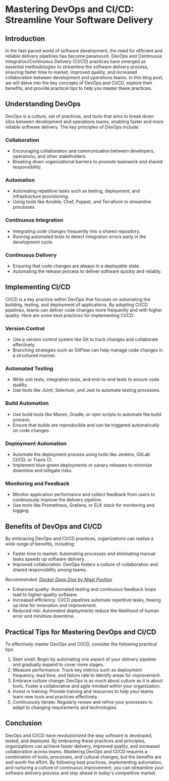 # Mastering DevOps and CI/CD: Streamline Your Software Delivery

## Introduction

In the fast-paced world of software development, the need for efficient and reliable delivery pipelines has become paramount. DevOps and Continuous Integration/Continuous Delivery (CI/CD) practices have emerged as essential methodologies to streamline the software delivery process, ensuring faster time to market, improved quality, and increased collaboration between development and operations teams. In this blog post, we will delve into the key concepts of DevOps and CI/CD, explore their benefits, and provide practical tips to help you master these practices.

## Understanding DevOps

DevOps is a culture, set of practices, and tools that aims to break down silos between development and operations teams, enabling faster and more reliable software delivery. The key principles of DevOps include:

### Collaboration
- Encouraging collaboration and communication between developers, operations, and other stakeholders.
- Breaking down organizational barriers to promote teamwork and shared responsibility.

### Automation
- Automating repetitive tasks such as testing, deployment, and infrastructure provisioning.
- Using tools like Ansible, Chef, Puppet, and Terraform to streamline processes.

### Continuous Integration
- Integrating code changes frequently into a shared repository.
- Running automated tests to detect integration errors early in the development cycle.

### Continuous Delivery
- Ensuring that code changes are always in a deployable state.
- Automating the release process to deliver software quickly and reliably.

## Implementing CI/CD

CI/CD is a key practice within DevOps that focuses on automating the building, testing, and deployment of applications. By adopting CI/CD pipelines, teams can deliver code changes more frequently and with higher quality. Here are some best practices for implementing CI/CD:

### Version Control
- Use a version control system like Git to track changes and collaborate effectively.
- Branching strategies such as GitFlow can help manage code changes in a structured manner.

### Automated Testing
- Write unit tests, integration tests, and end-to-end tests to ensure code quality.
- Use tools like JUnit, Selenium, and Jest to automate testing processes.

### Build Automation
- Use build tools like Maven, Gradle, or npm scripts to automate the build process.
- Ensure that builds are reproducible and can be triggered automatically on code changes.

### Deployment Automation
- Automate the deployment process using tools like Jenkins, GitLab CI/CD, or Travis CI.
- Implement blue-green deployments or canary releases to minimize downtime and mitigate risks.

### Monitoring and Feedback
- Monitor application performance and collect feedback from users to continuously improve the delivery pipeline.
- Use tools like Prometheus, Grafana, or ELK stack for monitoring and logging.

## Benefits of DevOps and CI/CD

By embracing DevOps and CI/CD practices, organizations can realize a wide range of benefits, including:

- Faster time to market: Automating processes and eliminating manual tasks speeds up software delivery.
- Improved collaboration: DevOps fosters a culture of collaboration and shared responsibility among teams.

*Recommended: <a href="https://amazon.com/dp/B0816Q9F6Z?tag=aiblogcontent-20" target="_blank" rel="nofollow sponsored">Docker Deep Dive by Nigel Poulton</a>*

- Enhanced quality: Automated testing and continuous feedback loops lead to higher-quality software.
- Increased efficiency: CI/CD pipelines automate repetitive tasks, freeing up time for innovation and improvement.
- Reduced risk: Automated deployments reduce the likelihood of human error and minimize downtime.

## Practical Tips for Mastering DevOps and CI/CD

To effectively master DevOps and CI/CD, consider the following practical tips:

1. Start small: Begin by automating one aspect of your delivery pipeline and gradually expand to cover more stages.
2. Measure performance: Track key metrics such as deployment frequency, lead time, and failure rate to identify areas for improvement.
3. Embrace culture change: DevOps is as much about culture as it is about tools. Foster a collaborative and agile mindset within your organization.
4. Invest in training: Provide training and resources to help your teams learn new tools and practices effectively.
5. Continuously iterate: Regularly review and refine your processes to adapt to changing requirements and technologies.

## Conclusion

DevOps and CI/CD have revolutionized the way software is developed, tested, and deployed. By embracing these practices and principles, organizations can achieve faster delivery, improved quality, and increased collaboration across teams. Mastering DevOps and CI/CD requires a combination of tools, processes, and cultural changes, but the benefits are well worth the effort. By following best practices, implementing automation, and nurturing a culture of continuous improvement, you can streamline your software delivery process and stay ahead in today's competitive market.